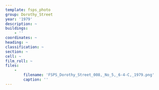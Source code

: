 ```yaml
---
template: fsps_photo
group: Dorothy_Street
year: '1979'
description: ~
buildings:
    - ''
coordinates: ~
heading: ~
classification: ~
section: ~
cell: ~
film_roll: ~
files:
    -
        filename: 'FSPS_Dorothy_Street_008,_No_5,_6-4-C,_1979.png'
        caption: ''
---
```

